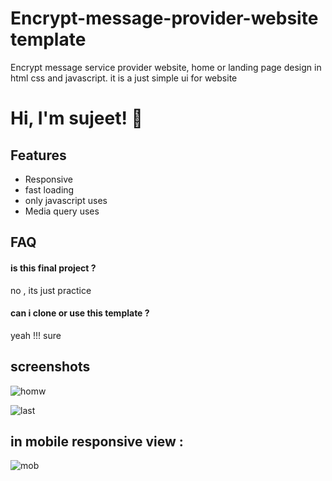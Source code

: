 # Encrypt-message-provider-website template
Encrypt message service provider website, home or landing page design in html css and javascript. it is a just simple ui for website 

# Hi, I'm sujeet! 👋



## Features

- Responsive
- fast loading
- only javascript uses
- Media query uses




## FAQ

#### is this final project ?

no , its just practice

#### can i clone or use this template ?

yeah !!! sure 

## screenshots
![homw](https://user-images.githubusercontent.com/49394996/167089455-6c6c916d-0170-44e6-8c5f-db598d694c81.png)

![last](https://user-images.githubusercontent.com/49394996/167089475-c5ea14bb-b5f4-46d1-9424-962c99b72452.png)


## in mobile responsive view :
![mob](https://user-images.githubusercontent.com/49394996/167090121-8f13fe0c-72f6-4bd0-9806-45546aac8929.png)
